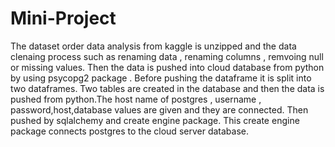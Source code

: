 # Mini-Project

The dataset order data analysis from kaggle is unzipped and the data clenaing process such as renaming data , renaming columns , remvoing null or missing values. Then the data is pushed into cloud database from python by using psycopg2 package . Before pushing the dataframe it is split into two dataframes. Two tables are created in the database and then the data is pushed from python.The host name of postgres , username , password,host,database values are given and they are connected. Then pushed by sqlalchemy and create engine package. This create engine package connects postgres to the cloud server database.
